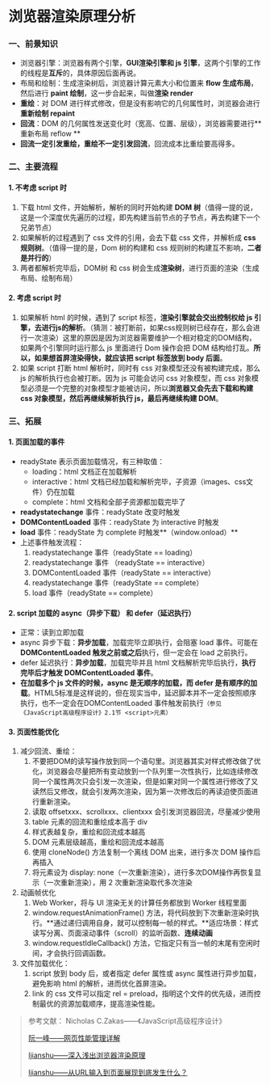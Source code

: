 # 浏览器渲染原理分析

### 一、前景知识
- 浏览器引擎：浏览器有两个引擎，**GUI渲染引擎和 js 引擎**，这两个引擎的工作的线程是**互斥**的，具体原因后面再说。
- 布局和绘制：生成渲染树后，浏览器计算元素大小和位置来 **flow 生成布局**，然后进行 **paint 绘制**，这一步合起来，叫做**渲染 render**
- **重绘**：对 DOM 进行样式修改，但是没有影响它的几何属性时，浏览器会进行**重新绘制 repaint**
- **回流**：DOM 的几何属性发送变化时（宽高、位置、层级），浏览器需要进行**重新布局 reflow **
- **回流一定引发重绘，重绘不一定引发回流**，回流成本比重绘要高得多。
### 二、主要流程
#### 1. 不考虑 script 时
1. 下载 html 文件，开始解析，解析的同时开始构建 **DOM 树**（值得一提的说，这是一个深度优先遍历的过程，即先构建当前节点的子节点，再去构建下一个兄弟节点）
2. 如果解析的过程遇到了 css 文件的引用，会去下载 css 文件，并解析成 **css 规则树**。（值得一提的是，Dom 树的构建和 css 规则树的构建互不影响，**二者是并行的**）
3. 两者都解析完毕后，DOM树 和 css 树会生成**渲染树**，进行页面的渲染（生成布局、绘制布局）
#### 2. 考虑 script 时
1. 如果解析 html 的时候，遇到了 script 标签，**渲染引擎就会交出控制权给 js 引擎，去进行js的解析**。（猜测：被打断前，如果css规则树已经存在，那么会进行一次渲染）这里的原因是因为浏览器需要维护一个相对稳定的DOM结构，如果两个引擎同时运行那么 js 里面进行 Dom 操作会把 DOM 结构给打乱。**所以，如果想首屏渲染得快，就应该把  script 标签放到 body 后面**。
2. 如果 script 打断 html 解析时，同时有 css 对象模型还没有被构建完成，那么 js 的解析执行也会被打断。因为 js 可能会访问  css 对象模型，而 css 对象模型必须是一个完整的对象模型才能被访问，所以**浏览器又会先去下载和构建 css 对象模型，然后再继续解析执行 js，最后再继续构建 DOM**。
### 三、拓展
#### 1. 页面加载的事件
- readyState 表示页面加载情况，有三种取值：
	+ loading：html 文档正在加载解析
	+ interactive：html 文档已经加载和解析完毕，子资源（images、css文件）仍在加载
	+ complete：html 文档和全部子资源都加载完毕了
- **readystatechange** 事件：readyState 改变时触发
- **DOMContentLoaded** 事件：readyState 为 interactive 时触发
- **load** 事件：readyState 为 complete 时触发**（window.onload）**
- 上述事件触发流程：
	1. readystatechange 事件（readyState == loading）
	2. readystatechange 事件 （readyState == interactive）
	3. DOMContentLoaded 事件（readyState == interactive）
	4. readystatechange 事件（readyState == complete）
	5. load 事件（readyState == complete）
#### 2. script 加载的 async（异步下载） 和 defer（延迟执行）
- 正常：读到立即加载
- async 异步下载：**异步加载**，加载完毕立即执行，会阻塞 load 事件。可能在 **DOMContentLoaded 触发之前或之后**执行，但一定会在  load 之前执行。
- defer 延迟执行：**异步加载**，加载完毕并且 html 文档解析完毕后执行，**执行完毕后才触发 DOMContentLoaded 事件**。
- **在加载多个 js 文件的时候，async 是无顺序的加载，而 defer 是有顺序的加载**。HTML5标准是这样说的，但在现实当中，延迟脚本并不一定会按照顺序执行，也不一定会在DOMContentLoaded 事件触发前执行`（参见《JavaScript高级程序设计》2.1节 <script>元素）`
#### 3. 页面性能优化
1. 减少回流、重绘：
	1. 不要把DOM的读写操作放到同一个语句里。浏览器其实对样式修改做了优化，浏览器会尽量把所有变动放到一个队列里一次性执行，比如连续修改同一个属性两次只会引发一次渲染，但是如果对同一个属性进行修改了又读然后又修改，就会引发两次渲染，因为第一次修改后的再读迫使页面进行重新渲染。
	2. 读取 offsetxxx、scrollxxx、clientxxx 会引发浏览器回流，尽量减少使用
	3. table 元素的回流和重绘成本高于 div
	4. 样式表越复杂，重绘和回流成本越高
	5. DOM 元素层级越高，重绘和回流成本越高
	6. 使用 cloneNode() 方法复制一个离线 DOM 出来，进行多次 DOM 操作后再插入
	7. 将元素设为 display: none（一次重新渲染），进行多次DOM操作再恢复显示（一次重新渲染），用 2 次重新渲染取代多次渲染
2. 动画帧优化
	1. Web Worker，将与 UI 渲染无关的计算任务都放到 Worker 线程里面
	2. window.requestAnimationFrame() 方法，将代码放到下次重新渲染时执行。**通过递归调用自身，就可以控制每一帧的样式。**适应场景：样式读写分离、页面滚动事件（scroll）的监听函数、**连续动画**
	3. window.requestIdleCallback() 方法，它指定只有当一帧的末尾有空闲时间，才会执行回调函数。
3. 文件加载优化：
	1. script 放到 body 后，或者指定 defer 属性或  async 属性进行异步加载，避免影响 html 的解析，进而优化首屏渲染。
	2. link 的 css 文件可以指定 rel = preload，指明这个文件的优先级，进而控制最优的资源加载顺序，提高渲染性能。


> 参考文献：
> Nicholas C.Zakas——《JavaScript高级程序设计》
> 
> [阮一峰——网页性能管理详解](http://www.ruanyifeng.com/blog/2015/09/web-page-performance-in-depth.html)
> 
> [ljianshu——深入浅出浏览器渲染原理](https://github.com/ljianshu/Blog/issues/51)
>
> [ljianshu——从URL输入到页面展现到底发生什么？](https://github.com/ljianshu/Blog/issues/24)

